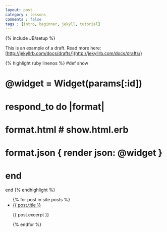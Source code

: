 ```yaml
---
layout: post
category : lessons
comments : false
tags : [intro, beginner, jekyll, tutorial]
---
```

{% include JB/setup %}


This is an example of a draft. Read more here: [http://jekyllrb.com/docs/drafts/](http://jekyllrb.com/docs/drafts/)

{% highlight  ruby linenos %}
#def show
#  @widget = Widget(params[:id])
#  respond_to do |format|
#    format.html # show.html.erb
#    format.json { render json: @widget }
#  end
end
{% endhighlight %}

<ul>
    {% for post in site.posts %}
        <li>
            <a href="{{ post.url }}">{{ post.title }}</a>
            <p>{{ post.excerpt }}</p>
        </li>
    {% endfor %}
</ul>
